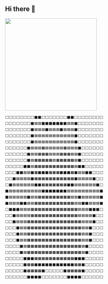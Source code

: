 ## Hi there 👋

<!--
**ravenkim/ravenkim** is a ✨ _special_ ✨ repository because its `README.md` (this file) appears on your GitHub profile.

Here are some ideas to get you started:

- 🔭 I’m currently working on ...
- 🌱 I’m currently learning ...
- 👯 I’m looking to collaborate on ...
- 🤔 I’m looking for help with ...
- 💬 Ask me about ...
- 📫 How to reach me: ...
- 😄 Pronouns: ...
- ⚡ Fun fact: ...
-->


<a href="https://github.com/devxb/gitanimals">
<img
  src="https://render.gitanimals.org/farms/ravenkim"
  width="300"
  height="300"
/>
</a>






















```
⬜⬜⬜⬜⬜⬜⬜⬜⬛⬛⬜⬜⬜⬜⬜⬜⬜⬛⬛⬜⬜⬜⬜⬜⬜⬜⬜
⬜⬜⬜⬜⬜⬜⬜⬛🟦🟦⬛⬛⬛⬛⬛⬛⬛🟦🟦⬛⬜⬜⬜⬜⬜⬜⬜
⬜⬜⬜⬜⬜⬜⬜⬛🟦🟦🟦⬛🟦🟦🟦⬛🟦🟦🟦⬛⬜⬜⬜⬜⬜⬜⬜
⬜⬜⬜⬜⬜⬜⬜⬛🟦🟦🟦🟦🟦🟦🟦🟦🟦🟦🟦⬛⬜⬜⬜⬜⬜⬜⬜
⬜⬜⬜⬜⬜⬜⬜⬛🟦🟦🟦🟦🟦🟦🟦🟦🟦🟦🟦⬛⬜⬜⬜⬜⬜⬜⬜
⬜⬜⬜⬜⬜⬜⬛🟦🟦🟦🟫🟦🟦🟦🟦🟦🟫🟦🟦🟦⬛⬜⬜⬜⬜⬜⬜
⬜⬜⬜⬜⬜⬜⬛🟦🟦🟫🟫🟫🟦🟦🟦🟫🟫🟫🟦🟦⬛⬜⬜⬜⬜⬜⬜
⬜⬜⬜⬜⬜⬜⬛🟦🟫🟫🟫🟫🟫🟦🟫🟫🟫🟫🟫🟦⬛⬜⬜⬜⬜⬜⬜
⬜⬜⬜⬜⬜⬛⬛🟦🟫🟫🟫🟫🟫🟫🟫🟫🟫🟫🟫🟦⬛⬛⬜⬜⬜⬜⬜
⬜⬜⬜⬛⬛🟦🟦⬛🟫⬛⬛⬛🟫🟫🟫⬛⬛⬛🟫⬛🟦🟦⬛⬛⬜⬜⬜
⬜⬜⬛🟦🟦🟦🟦⬛🟫🟫🟫🟫🟫🟫🟫🟫🟫🟫🟫⬛🟦🟦🟦🟦⬛⬜⬜
⬜⬛🟦🟦🟦🟦🟦🟦⬛⬛🟫🟫🟫🟫🟫🟫🟫⬛⬛🟦🟦🟦🟦🟦🟦⬛⬜
⬛🟦🟦🟦🟦🟦🟦🟦🟦🟦⬛⬛⬛⬛⬛⬛⬛🟦🟦🟦🟦🟦🟦🟦🟦🟦⬛
⬛🟦🟦🟦🟦🟦⬛🟦🟦🟫🟫🟫🟫🟫🟫🟫🟫🟫🟦🟦⬛🟦🟦🟦🟦🟦⬛
⬛🟦🟦🟦⬛⬛🟦🟦🟫🟫🟫🟫🟫🟫🟫🟫🟫🟫🟫🟦🟦⬛⬛🟦🟦🟦⬛
⬜⬛⬛⬛🟦🟦🟦🟫🟫🟫🟫🟫🟫🟫🟫🟫🟫🟫🟫🟫🟦🟦🟦⬛⬛⬛⬜
⬜⬜⬛🟦🟦🟦🟦🟫🟫🟫🟫🟫🟫🟫🟫🟫🟫🟫🟫🟫🟦🟦🟦🟦⬛⬜⬜
⬜⬜⬛🟦🟦🟦🟫🟫🟫🟫🟫🟫🟫🟫🟫🟫🟫🟫🟫🟫🟫🟦🟦🟦⬛⬜⬜
⬜⬜⬜⬛🟦🟦🟫🟫🟫🟫🟫🟫🟫🟫🟫🟫🟫🟫🟫🟫🟫🟦🟦⬛⬜⬜⬜
⬜⬜⬜⬛🟦🟦🟫🟫🟫🟫🟫🟫🟫🟫🟫🟫🟫🟫🟫🟫🟫🟦🟦⬛⬜⬜⬜
⬜⬜⬜⬛🟦🟦🟫🟫🟫🟫🟫🟫🟫🟫🟫🟫🟫🟫🟫🟫🟫🟦🟦⬛⬜⬜⬜
⬜⬜⬜⬜⬛🟦🟫🟫🟫🟫🟫🟫🟫🟫🟫🟫🟫🟫🟫🟫🟫🟦⬛⬜⬜⬜⬜
⬜⬜⬜⬜⬛🟦🟫🟫🟫🟫🟫🟫🟫🟫🟫🟫🟫🟫🟫🟫🟫🟦⬛⬜⬜⬜⬜
⬜⬜⬜⬜⬜⬛⬛⬛🟫🟫🟫🟫🟫🟫🟫🟫🟫🟫🟫⬛⬛⬛⬜⬜⬜⬜⬜
⬜⬜⬜⬜⬜⬛🟫🟫⬛⬛⬛⬛⬛⬛⬛⬛⬛⬛⬛🟫🟫⬛⬜⬜⬜⬜⬜
⬜⬜⬜⬜⬜⬛🟫🟫🟫🟫⬛⬜⬜⬜⬜⬜⬛🟫🟫🟫🟫⬛⬜⬜⬜⬜⬜
⬜⬜⬜⬜⬜⬜⬛⬛⬛⬛⬜⬜⬜⬜⬜⬜⬜⬛⬛⬛⬛⬜⬜⬜⬜⬜⬜

```
